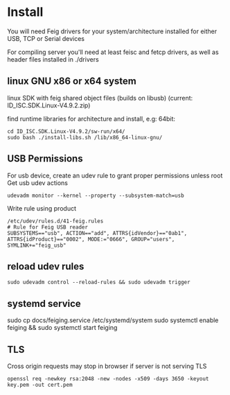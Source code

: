 # Install

You will need Feig drivers for your system/architecture installed for either USB, TCP or Serial devices

For compiling server you'll need at least feisc and fetcp drivers, as well as header files installed in ./drivers

## linux GNU x86 or x64 system

linux SDK with feig shared object files (builds on libusb)
(current: ID_ISC.SDK.Linux-V4.9.2.zip)

find runtime libraries for architecture and install, e.g: 64bit:

```
cd ID_ISC.SDK.Linux-V4.9.2/sw-run/x64/
sudo bash ./install-libs.sh /lib/x86_64-linux-gnu/
```

## USB Permissions

For usb device, create an udev rule to grant proper permissions unless root
Get usb udev actions
```
udevadm monitor --kernel --property --subsystem-match=usb
```
Write rule using product
```
/etc/udev/rules.d/41-feig.rules
# Rule for Feig USB reader
SUBSYSTEMS=="usb", ACTION=="add", ATTRS{idVendor}=="0ab1", ATTRS{idProduct}=="0002", MODE:="0666", GROUP="users", SYMLINK+="feig_usb"
```

## reload udev rules
```
sudo udevadm control --reload-rules && sudo udevadm trigger
```

## systemd service

sudo cp docs/feiging.service /etc/systemd/system
sudo systemctl enable feiging && sudo systemctl start feiging

## TLS

Cross origin requests may stop in browser if server is not serving TLS

    openssl req -newkey rsa:2048 -new -nodes -x509 -days 3650 -keyout key.pem -out cert.pem

